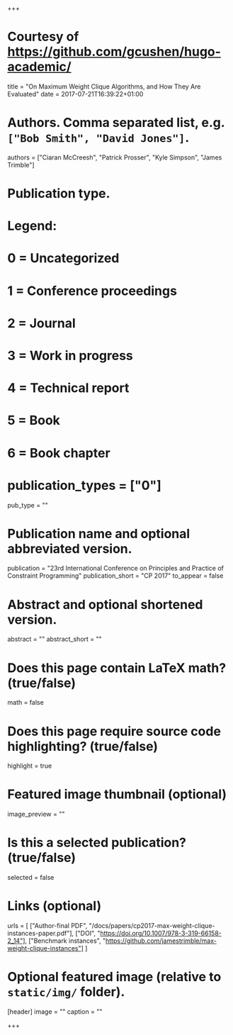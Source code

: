 +++

# Courtesy of https://github.com/gcushen/hugo-academic/

title = "On Maximum Weight Clique Algorithms, and How They Are Evaluated"
date = 2017-07-21T16:39:22+01:00

# Authors. Comma separated list, e.g. `["Bob Smith", "David Jones"]`.
authors = ["Ciaran McCreesh", "Patrick Prosser", "Kyle Simpson", "James Trimble"]

# Publication type.
# Legend:
# 0 = Uncategorized
# 1 = Conference proceedings
# 2 = Journal
# 3 = Work in progress
# 4 = Technical report
# 5 = Book
# 6 = Book chapter
# publication_types = ["0"]
pub_type = ""

# Publication name and optional abbreviated version.
publication = "23rd International Conference on Principles and Practice of Constraint Programming"
publication_short = "CP 2017"
to_appear = false

# Abstract and optional shortened version.
abstract = ""
abstract_short = ""

# Does this page contain LaTeX math? (true/false)
math = false

# Does this page require source code highlighting? (true/false)
highlight = true

# Featured image thumbnail (optional)
image_preview = ""

# Is this a selected publication? (true/false)
selected = false

# Links (optional)
urls = [
	["Author-final PDF", "/docs/papers/cp2017-max-weight-clique-instances-paper.pdf"],
	["DOI", "https://doi.org/10.1007/978-3-319-66158-2_14"],
	["Benchmark instances", "https://github.com/jamestrimble/max-weight-clique-instances"]
]

# Optional featured image (relative to `static/img/` folder).
[header]
image = ""
caption = ""

+++